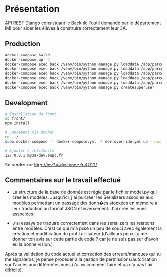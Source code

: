 # Présentation
API REST Django consistuant le Back de l'outil demandé par le département IMI pour aider les élèves à construire correctement leur 3A.

## Production
```bash
docker-compose build
docker-compose up -d
docker-compose exec back /venv/bin/python manage.py loaddata /app/parcours_imi/fixtures/masters.json
docker-compose exec back /venv/bin/python manage.py loaddata /app/parcours_imi/fixtures/courses_imi.json
docker-compose exec back /venv/bin/python manage.py loaddata /app/parcours_imi/fixtures/courses_mva.json
docker-compose exec back /venv/bin/python manage.py loaddata /app/parcours_imi/fixtures/courses_mpro.json
docker-compose exec back /venv/bin/python manage.py loaddata /app/parcours_imi/fixtures/courses_mfd.json
docker-compose exec back /venv/bin/python manage.py createsuperuser
```

## Development
```bash
# Installation du front
cd front/
npm install

# Lancement via docker
cd ../
sudo docker-compose -f docker-compose.yml -f dev.override.yml up --build

# Ajouter à /etc/hosts
127.0.0.1 my3a-dev.enpc.fr
```

Se rendre sur http://my3a-dev.enpc.fr:4200/

## Commentaires sur le travail effectué
- La structure de la base de donnée est régie par le fichier model.py qui crée les modèles.
Jusqu'ici, j'ai pu créer les Serializers associés aux modèles permettant un passage des donn�es stockées en mémoire à leur traduction au format JSON et inversement. J'ai créé les vues associées.

- J'ai essayé de traduire correctement dans les serializers les relations entre modèles. C'est ce qui m'a posé un peu de souci avec également la création
et modification du profil utilisateur (d'ailleurs peux-tu me donner ton avis sur cette partie du code ? car je ne suis pas sur d'avoir eu la bonne vision.)

Après ta validation du code actuel et correction des erreurs/manques qui tu me signaleras, je pense procéder à la gestion de permissions/autorisation sur l'accès
aux différentes vues (j'ai vu comment faire et ça n'a pas l'air difficile).
